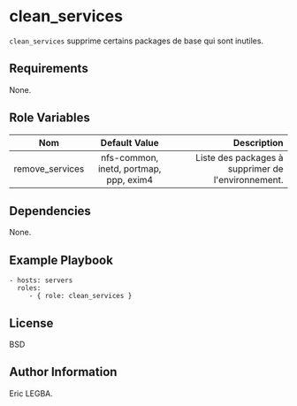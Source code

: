 clean_services
=========

`clean_services` supprime certains packages de base qui sont inutiles.

Requirements
------------

None.

Role Variables
--------------

| Nom	        | Default Value	| Description|
| ------------- |:-------------:| ----------:|
|remove_services|nfs-common, inetd, portmap, ppp, exim4|Liste des packages à supprimer de l'environnement.|

Dependencies
------------

None.

Example Playbook
----------------

    - hosts: servers
      roles:
         - { role: clean_services }

License
-------

BSD

Author Information
------------------

Eric LEGBA.
